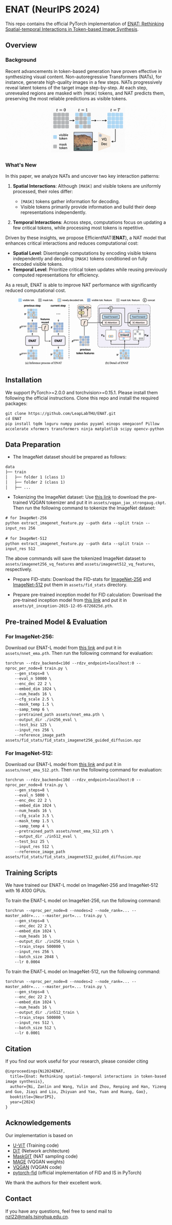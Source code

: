 # ENAT (NeurIPS 2024)
This repo contains the official PyTorch implementation of [ENAT: Rethinking Spatial-temporal Interactions in Token-based Image Synthesis](https://arxiv.org/abs/2411.06959).

## Overview

### Background
Recent advancements in token-based generation have proven effective in synthesizing visual content. Non-autoregressive Transformers (NATs), for instance, generate high-quality images in a few steps. NATs progressively reveal latent tokens of the target image step-by-step. At each step, unrevealed regions are masked with `[MASK]` tokens, and NAT predicts them, preserving the most reliable predictions as visible tokens.

![illustrate.png](assets/illustrate.png)


### What's New
In this paper, we analyze NATs and uncover two key interaction patterns:

1. **Spatial Interactions**: Although `[MASK]` and visible tokens are uniformly processed, their roles differ:
   - `[MASK]` tokens gather information for decoding.
   - Visible tokens primarily provide information and build their deep representations independently.

2. **Temporal Interactions**: Across steps, computations focus on updating a few critical tokens, while processing most tokens is repetitive.

Driven by these insights, we propose EfficientNAT(**ENAT**), a NAT model that enhances critical interactions and reduces computational cost:

- **Spatial Level**: Disentangle computations by encoding visible tokens independently and decoding `[MASK]` tokens conditioned on fully encoded visible tokens.
- **Temporal Level**: Prioritize critical token updates while reusing previously computed representations for efficiency.

As a result, ENAT is able to improve NAT performance with significantly reduced computational cost.

![ours.png](assets/ours.png)

## Installation
We support PyTorch>=2.0.0 and torchvision>=0.15.1. Please install them following the official instructions.
Clone this repo and install the required packages:
```shell
git clone https://github.com/LeapLabTHU/ENAT.git
cd ENAT
pip install tqdm loguru numpy pandas pyyaml einops omegaconf Pillow accelerate xformers transformers ninja matplotlib scipy opencv-python
```

## Data Preparation

- The ImageNet dataset should be prepared as follows:

```
data
├── train
│   ├── folder 1 (class 1)
│   ├── folder 2 (class 1)
│   ├── ...
```

- Tokenizing the ImageNet dataset:
  Use [this link](https://drive.google.com/file/d/13S_unB87n6KKuuMdyMnyExW0G1kplTbP/view?usp=sharing) to download the pre-trained VQGAN tokenizer and put it in `assets/vqgan_jax_strongaug.ckpt`. Then run the following command to tokenize the ImageNet dataset:

```shell
# for ImageNet-256
python extract_imagenet_feature.py --path data --split train --input_res 256

# for ImageNet-512
python extract_imagenet_feature.py --path data --split train --input_res 512
```
The above commands will save the tokenized ImageNet dataset to `assets/imagenet256_vq_features` and `assets/imagenet512_vq_features`, respectively.

- Prepare FID-stats:
  Download the FID-stats for [ImageNet-256](https://drive.google.com/file/d/1C7DgARuZi9-InTYOgpkE3pggkJB6DMZD/view?usp=drive_link) and [ImageNet-512](https://drive.google.com/file/d/1DJo00khURAV01i-Yqu04KF6bkNBt1J1O/view?usp=drive_link) put them in `assets/fid_stats` directory.

- Prepare pre-trained inception model for FID calculation:
  Download the pre-trained inception model from [this link](https://github.com/mseitzer/pytorch-fid/releases/download/fid_weights/pt_inception-2015-12-05-6726825d.pth) and put it in `assets/pt_inception-2015-12-05-6726825d.pth`.

## Pre-trained Model & Evaluation
### For ImageNet-256:
Download our ENAT-L model from [this link](https://drive.google.com/file/d/1IMT5u5nAp_wWyLyEXaLSYtnEc91UPVol/view?usp=sharing) and put it in `assets/nnet_ema.pth`. Then run the following command for evaluation:

```shell
torchrun --rdzv_backend=c10d --rdzv_endpoint=localhost:0 --nproc_per_node=8 train.py \
    --gen_steps=8 \
    --eval_n 50000 \
    --enc_dec 22 2 \
    --embed_dim 1024 \
    --num_heads 16 \
    --cfg_scale 2.5 \
    --mask_temp 1.5 \
    --samp_temp 6 \
    --pretrained_path assets/nnet_ema.pth \
    --output_dir ./in256_eval \
    --test_bsz 125 \
    --input_res 256 \
    --reference_image_path assets/fid_stats/fid_stats_imagenet256_guided_diffusion.npz
```
### For ImageNet-512:
Download our ENAT-L model from [this link](https://drive.google.com/file/d/1LA4axsWGRso_scFbCUwQ3CigsMvAfWzb/view?usp=sharing) and put it in `assets/nnet_ema_512.pth`. Then run the following command for evaluation:

```shell
torchrun --rdzv_backend=c10d --rdzv_endpoint=localhost:0 --nproc_per_node=8 train.py \
    --gen_steps=8 \
    --eval_n 5000 \
    --enc_dec 22 2 \
    --embed_dim 1024 \
    --num_heads 16 \
    --cfg_scale 3.5 \
    --mask_temp 1.5 \
    --samp_temp 4 \
    --pretrained_path assets/nnet_ema_512.pth \
    --output_dir ./in512_eval \
    --test_bsz 25 \
    --input_res 512 \
    --reference_image_path assets/fid_stats/fid_stats_imagenet512_guided_diffusion.npz
```

## Training Scripts
We have trained our ENAT-L model on ImageNet-256 and ImageNet-512 with 16 A100 GPUs. 

To train the ENAT-L model on ImageNet-256, run the following command:
```shell
torchrun --nproc_per_node=8 --nnodes=2 --node_rank=... --master_addr=... --master_port=... train.py \
    --gen_steps=8 \
    --enc_dec 22 2 \
    --embed_dim 1024 \
    --num_heads 16 \
    --output_dir ./in256_train \
    --train_steps 500000 \
    --input_res 256 \
    --batch_size 2048 \
    --lr 0.0004
```
To train the ENAT-L model on ImageNet-512, run the following command:
```shell
torchrun --nproc_per_node=8 --nnodes=2 --node_rank=... --master_addr=... --master_port=... train.py \
    --gen_steps=8 \
    --enc_dec 22 2 \
    --embed_dim 1024 \
    --num_heads 16 \
    --output_dir ./in512_train \
    --train_steps 500000 \
    --input_res 512 \
    --batch_size 512 \
    --lr 0.0001
```


## Citation

If you find our work useful for your research, please consider citing

```
@inproceedings{Ni2024ENAT,
  title={Enat: Rethinking spatial-temporal interactions in token-based image synthesis},
  author={Ni, Zanlin and Wang, Yulin and Zhou, Renping and Han, Yizeng and Guo, Jiayi and Liu, Zhiyuan and Yao, Yuan and Huang, Gao},
  booktitle={NeurIPS},
  year={2024}
}
```

## Acknowledgements

Our implementation is based on
- [U-ViT](https://github.com/baofff/U-ViT) (Training code)
- [DiT](https://github.com/facebookresearch/DiT) (Network architecture)
- [MaskGIT](https://github.com/google-research/maskgit) (NAT sampling code)
- [MAGE](https://github.com/LTH14/mage?tab=readme-ov-file) (VQGAN weights)
- [VQGAN](https://github.com/CompVis/taming-transformers) (VQGAN code)
- [pytorch-fid](https://github.com/mseitzer/pytorch-fid) (official implementation of FID and IS in PyTorch)

We thank the authors for their excellent work.

## Contact

If you have any questions, feel free to send mail to [nzl22@mails.tsinghua.edu.cn](mailto:nzl22@mails.tsinghua.edu.cn).